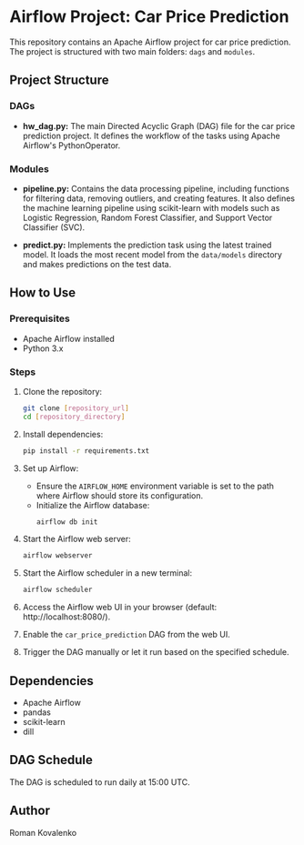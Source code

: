 # Airflow Project: Car Price Prediction

This repository contains an Apache Airflow project for car price prediction. The project is structured with two main folders: `dags` and `modules`.

## Project Structure

### DAGs

- **hw_dag.py:** The main Directed Acyclic Graph (DAG) file for the car price prediction project. It defines the workflow of the tasks using Apache Airflow's PythonOperator.

### Modules

- **pipeline.py:** Contains the data processing pipeline, including functions for filtering data, removing outliers, and creating features. It also defines the machine learning pipeline using scikit-learn with models such as Logistic Regression, Random Forest Classifier, and Support Vector Classifier (SVC).

- **predict.py:** Implements the prediction task using the latest trained model. It loads the most recent model from the `data/models` directory and makes predictions on the test data.

## How to Use

### Prerequisites

- Apache Airflow installed
- Python 3.x

### Steps

1. Clone the repository:
   ```bash
   git clone [repository_url]
   cd [repository_directory]
   ```

2. Install dependencies:
   ```bash
   pip install -r requirements.txt
   ```

3. Set up Airflow:
   - Ensure the `AIRFLOW_HOME` environment variable is set to the path where Airflow should store its configuration.
   - Initialize the Airflow database:
     ```bash
     airflow db init
     ```

4. Start the Airflow web server:
   ```bash
   airflow webserver
   ```

5. Start the Airflow scheduler in a new terminal:
   ```bash
   airflow scheduler
   ```

6. Access the Airflow web UI in your browser (default: http://localhost:8080/).

7. Enable the `car_price_prediction` DAG from the web UI.

8. Trigger the DAG manually or let it run based on the specified schedule.

## Dependencies

- Apache Airflow
- pandas
- scikit-learn
- dill

## DAG Schedule

The DAG is scheduled to run daily at 15:00 UTC.

## Author

Roman Kovalenko
